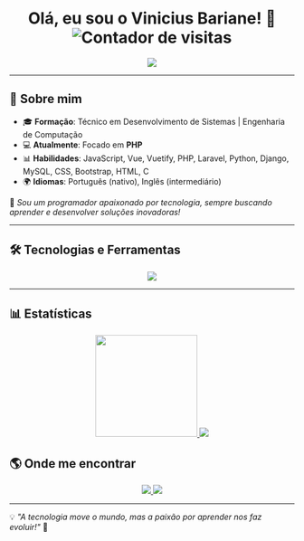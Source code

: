 <!-- README.md para o GitHub Profile -->

<h1 align="center"> 
  Olá, eu sou o Vinicius Bariane! 👋  
  <img src="https://visitor-badge.laobi.icu/badge?page_id=vinisilvabariane.vinisilvabariane" alt="Contador de visitas" />
</h1>

<p align="center">
  <img src="https://readme-typing-svg.herokuapp.com?font=Fira+Code&weight=600&size=22&pause=1000&color=F78C6C&width=800&lines=Bem-vindo+ao+meu+GitHub!;Desenvolvedor+Apaixonado+por+Tecnologia;Criando+projetos+com+PHP%2C+Java%2C+e+mais!;Sempre+compartilhando+conhecimento!+🚀" />
</p>

---

## 🚀 Sobre mim

- 🎓 **Formação**: Técnico em Desenvolvimento de Sistemas | Engenharia de Computação  
- 💻 **Atualmente**: Focado em **PHP**  
- 📊 **Habilidades**: JavaScript, Vue, Vuetify, PHP, Laravel, Python, Django, MySQL, CSS, Bootstrap, HTML, C  
- 🌍 **Idiomas**: Português (nativo), Inglês (intermediário)  

📌 *Sou um programador apaixonado por tecnologia, sempre buscando aprender e desenvolver soluções inovadoras!*  

---

## 🛠️ Tecnologias e Ferramentas  

<p align="center">
  <img src="https://skillicons.dev/icons?i=html,php,python,js,css,laravel,django,vue,bootstrap,mysql,c,linux,windows" />
</p>

---

## 📊 Estatísticas  

<div align="center">
  <a href="https://github.com/vinisilvabariane">
    <img height="180em" src="https://github-readme-stats.vercel.app/api/top-langs/?username=vinisilvabariane&layout=compact&langs_count=10&theme=dracula&cache_seconds=86400"/>
  </a>

  <img src="https://github-profile-summary-cards.vercel.app/api/cards/repos-per-language?username=vinisilvabariane&theme=dracula" />
</div>



## 🌎 Onde me encontrar  

<p align="center">
  <a href="https://www.linkedin.com/in/vinicius-bariane-57a298221/" target="_blank">
    <img src="https://img.shields.io/badge/LinkedIn-%230A66C2?style=for-the-badge&logo=linkedin&logoColor=white" />
  </a>
  <a href="https://www.instagram.com/vini_bariane/" target="_blank">
    <img src="https://img.shields.io/badge/Instagram-%23E4405F?style=for-the-badge&logo=instagram&logoColor=white" />
  </a>
</p>

---

💡 *"A tecnologia move o mundo, mas a paixão por aprender nos faz evoluir!"* 🚀
